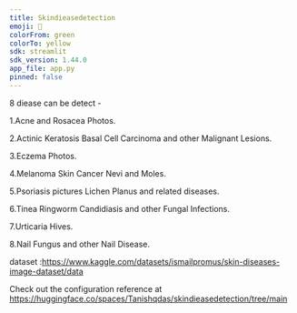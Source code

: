 ```yaml
---
title: Skindieasedetection
emoji: 🚀
colorFrom: green
colorTo: yellow
sdk: streamlit
sdk_version: 1.44.0
app_file: app.py
pinned: false
---
```

8 diease can be detect -

1.Acne and Rosacea Photos.

2.Actinic Keratosis Basal Cell Carcinoma and other Malignant Lesions.

3.Eczema Photos.

4.Melanoma Skin Cancer Nevi and Moles.

5.Psoriasis pictures Lichen Planus and related diseases.

6.Tinea Ringworm Candidiasis and other Fungal Infections.

7.Urticaria Hives.

8.Nail Fungus and other Nail Disease.

dataset :https://www.kaggle.com/datasets/ismailpromus/skin-diseases-image-dataset/data

Check out the configuration reference at https://huggingface.co/spaces/Tanishqdas/skindieasedetection/tree/main
